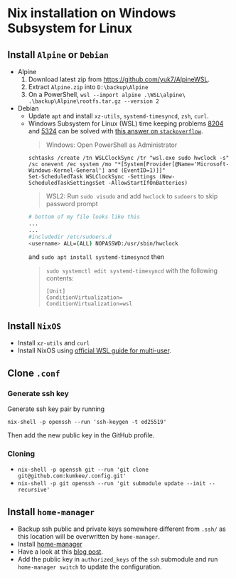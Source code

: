 # Nix installation on Windows Subsystem for Linux

## Install `Alpine` or `Debian`

- Alpine
  1. Download latest zip from https://github.com/yuk7/AlpineWSL.
  2. Extract `Alpine.zip` into `D:\backup\Alpine`
  3. On a PowerShell,
     `wsl --import alpine .\WSL\alpine\ .\backup\Alpine\rootfs.tar.gz --version 2`
- Debian
  - Update `apt` and install `xz-utils`, `systemd-timesyncd`, `zsh`, `curl`.
  - Windows Subsystem for Linux (WSL) time keeping problems
    [8204](https://github.com/microsoft/WSL/issues/8204) and
    [5324](https://github.com/microsoft/WSL/issues/5324) can be solved with
    [this answer on `stackoverflow`](https://stackoverflow.com/questions/65086856/wsl2-clock-is-out-of-sync-with-windows).
    > Windows: Open PowerShell as Administrator
    ```shell
    schtasks /create /tn WSLClockSync /tr "wsl.exe sudo hwclock -s" /sc onevent /ec system /mo "*[System[Provider[@Name='Microsoft-Windows-Kernel-General'] and (EventID=1)]]"
    Set-ScheduledTask WSLClockSync -Settings (New-ScheduledTaskSettingsSet -AllowStartIfOnBatteries)
    ```
    > WSL2: Run `sudo visudo` and add `hwclock` to `sudoers` to skip password prompt
    ```bash
    # bottom of my file looks like this
    ...
    ...
    #includedir /etc/sudoers.d
    <username> ALL=(ALL) NOPASSWD:/usr/sbin/hwclock
    ```
    and
    `sudo apt install systemd-timesyncd` then
    > `sudo systemctl edit systemd-timesyncd` with the following contents:
    > 
    > ```
    > [Unit]
    > ConditionVirtualization=
    > ConditionVirtualization=wsl

## Install `NixOS`

- Install `xz-utils` and `curl`
- Install NixOS using
  [official WSL guide for multi-user](https://nixos.org/download.html#nix-install-windows).

## Clone `.conf`

### Generate ssh key

Generate ssh key pair by running

```shell
nix-shell -p openssh --run 'ssh-keygen -t ed25519'
```

Then add the new public key in the GitHub profile.

### Cloning

- `nix-shell -p openssh git --run 'git clone git@github.com:kumkee/.config.git'`
- `nix-shell -p git openssh --run 'git submodule update --init --recursive'`

## Install `home-manager`

- Backup ssh public and private keys somewhere different from `.ssh/` as this
  location will be overwritten by `home-manager`.
- Install
  [home-manager](https://nix-community.github.io/home-manager/index.html#ch-installation)
- Have a look at this
  [blog post](https://cbailey.co.uk/posts/a_minimal_nix_development_environment_on_wsl).
- Add the public key in `authorized_keys` of the `ssh` submodule and run
  `home-manager switch` to update the configuration.
